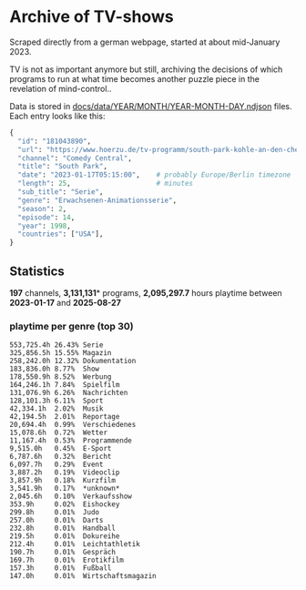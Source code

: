 # Archive of TV-shows

Scraped directly from a german webpage, started at about mid-January 2023.

TV is not as important anymore but still, archiving the decisions of which programs to run at what time
becomes another puzzle piece in the revelation of mind-control.. 

Data is stored in [docs/data/YEAR/MONTH/YEAR-MONTH-DAY.ndjson](docs/data/) files. 
Each entry looks like this:

```python
{
  "id": "181043890", 
  "url": "https://www.hoerzu.de/tv-programm/south-park-kohle-an-den-chefkoch/bid_181043890/", 
  "channel": "Comedy Central", 
  "title": "South Park", 
  "date": "2023-01-17T05:15:00",    # probably Europe/Berlin timezone 
  "length": 25,                     # minutes 
  "sub_title": "Serie", 
  "genre": "Erwachsenen-Animationsserie", 
  "season": 2, 
  "episode": 14, 
  "year": 1998, 
  "countries": ["USA"],
}
```

## Statistics

**197** channels, **3,131,131*** programs, **2,095,297.7** hours playtime between **2023-01-17** and **2025-08-27**


### playtime per genre (top 30)

    553,725.4h 26.43% Serie
    325,856.5h 15.55% Magazin
    258,242.0h 12.32% Dokumentation
    183,836.0h 8.77%  Show
    178,550.9h 8.52%  Werbung
    164,246.1h 7.84%  Spielfilm
    131,076.9h 6.26%  Nachrichten
    128,101.3h 6.11%  Sport
    42,334.1h  2.02%  Musik
    42,194.5h  2.01%  Reportage
    20,694.4h  0.99%  Verschiedenes
    15,078.6h  0.72%  Wetter
    11,167.4h  0.53%  Programmende
    9,515.0h   0.45%  E-Sport
    6,787.6h   0.32%  Bericht
    6,097.7h   0.29%  Event
    3,887.2h   0.19%  Videoclip
    3,857.9h   0.18%  Kurzfilm
    3,541.9h   0.17%  *unknown*
    2,045.6h   0.10%  Verkaufsshow
    353.9h     0.02%  Eishockey
    299.8h     0.01%  Judo
    257.0h     0.01%  Darts
    232.8h     0.01%  Handball
    219.5h     0.01%  Dokureihe
    212.4h     0.01%  Leichtathletik
    190.7h     0.01%  Gespräch
    169.7h     0.01%  Erotikfilm
    157.3h     0.01%  Fußball
    147.0h     0.01%  Wirtschaftsmagazin
